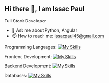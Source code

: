 ## Hi there 👋, I am Issac Paul


Full Stack Developer

- 💬 Ask me about Python, Angular
- 📫 How to reach me: issacpaul45@gmail.com

Programming Languages:  [![My Skills](https://skillicons.dev/icons?i=python,js,ts&theme=light)](https://skillicons.dev)

Frontend Development:    [![My Skills](https://skillicons.dev/icons?i=html,css,bootstrap,angular&theme=light)](https://skillicons.dev)

Backend Development:    [![My Skills](https://skillicons.dev/icons?i=django&theme=light)](https://skillicons.dev)

Databases:    [![My Skills](https://skillicons.dev/icons?i=mysql,sqlite,mongodb&theme=light)](https://skillicons.dev)
